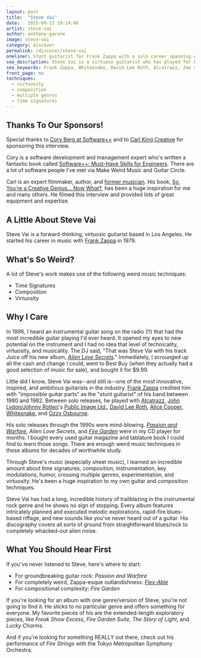 ```yaml
---
layout: post
title:  "Steve Vai"
date:   2015-09-13 19:14:46
artist: steve-vai
author: anthony-garone
image: steve-vai
category: discover
permalink: /discover/steve-vai
oneliner: Stunt guitarist for Frank Zappa with a solo career spanning over 30 years.
seo_description: Steve Vai is a virtuoso guitarist who has played for Frank Zappa, Whitesnake, Alcatrazz, David Lee Roth, and others.
seo_keywords: Frank Zappa, Whitesnake, David Lee Roth, Alcatrazz, Joe Satriani
front_page: no
techniques:
  - virtuosity
  - composition
  - multiple genres
  - time signatures
---
```

## Thanks To Our Sponsors!

Special thanks to [Cory Berg at Software++](http://softwareplusplus.com) and to [Carl King Creative](http://carlkingdom.com) for sponsoring this interview.

Cory is a software development and management expert who's written a fantastic book called [Software++: Must-Have Skills for Engineers](http://www.amazon.com/Software-Must-Have-Skills-Engineers-ebook/dp/B00U4ZRQC6). There are a lot of software people I've met via Make Weird Music and Guitar Circle.

Carl is an expert filmmaker, author, and [former musician](/discover/carl-king). His book, [So, You're a Creative Genius... Now What?](http://www.amazon.com/Youre-Creative-Genius-Now-What/dp/1932907920), has been a huge inspiration for me and many others. He filmed this interview and provided lots of great equipment and expertise.

## A Little About Steve Vai

Steve Vai is a forward-thinking, virtuosic guitarist based in Los Angeles. He started his career in music with [Frank Zappa](/discover/frank-zappa) in 1979.

## What's So Weird?

A lot of Steve's work makes use of the following weird music techniques:

- Time Signatures
- Composition
- Virtuosity

## Why I Care

In 1996, I heard an instrumental guitar song on the radio (!!) that had the most incredible guitar playing I'd ever heard. It opened my eyes to new potential on the instrument and I had no idea that level of technicality, virtuosity, and musicality. The DJ said, "That was Steve Vai with his track *Juice* off his new album, *[Alien Love Secrets](https://en.wikipedia.org/wiki/Alien_Love_Secrets)*." Immediately, I scrounged up all the cash and change I could, went to Best Buy (when they actually had a good selection of music for sale), and bought it for $9.99.

Little did I know, Steve Vai was--and still is--one of the most innovative, inspired, and ambitious guitarists in the industry. [Frank Zappa](/discover/frank-zappa) credited him with "impossible guitar parts" as the "stunt guitarist" of his band between 1980 and 1982. Between solo releases, he played with [Alcatrazz](https://en.wikipedia.org/wiki/Alcatrazz), [John Lydon/Johnny Rotten](https://en.wikipedia.org/wiki/John_Lydon)'s [Public Image Ltd.](https://en.wikipedia.org/wiki/Public_Image_Ltd), [David Lee Roth](https://en.wikipedia.org/wiki/David_Lee_Roth), [Alice Cooper](https://en.wikipedia.org/wiki/Alice_Cooper), [Whitesnake](https://en.wikipedia.org/wiki/Whitesnake), and [Ozzy Osbourne](https://en.wikipedia.org/wiki/Ozzy_Osbourne).

His solo releases through the 1990s were mind-blowing. *[Passion and Warfare](https://en.wikipedia.org/wiki/Passion_and_Warfare)*, *Alien Love Secrets*, and *[Fire Garden](https://en.wikipedia.org/wiki/Fire_Garden)* were in my CD player for months. I bought every used guitar magazine and tablature book I could find to learn those songs. There are enough weird music techniques in these albums for decades of worthwhile study.

Through Steve's music (especially sheet music), I learned an incredible amount about time signatures, composition, instrumentation, key modulations, humor, crossing multiple genres, experimentation, and virtuosity. He's been a huge inspiration to my own guitar and composition techniques.

Steve Vai has had a long, incredible history of trailblazing in the instrumental rock genre and he shows no sign of stopping. Every album features intricately planned and executed melodic explorations, rapid-fire blues-based riffage, and new sounds like you've never heard out of a guitar. His discography covers all sorts of ground from straightforward blues/rock to completely whacked-out alien noise.

## What You Should Hear First

If you've never listened to Steve, here's where to start:

- For groundbreaking guitar rock: *Passion and Warfare*
- For completely weird, Zappa-esque outlandishness: *[Flex-Able](https://en.wikipedia.org/wiki/Flex-Able)*
- For compositional complexity: *Fire Garden*

If you're looking for an album with one genre/version of Steve, you're not going to find it. He sticks to no particular genre and offers something for everyone. My favorite pieces of his are the extended-length exploratory pieces, like *Freak Show Excess*, *Fire Garden Suite*, *The Story of Light*, and *Lucky Charms*.

And if you're looking for something REALLY out there, check out his performance of *Fire Strings* with the Tokyo Metropolitan Symphony Orchestra.
